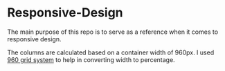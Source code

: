 # Responsive-Design

The main purpose of this repo is to serve as a reference when it comes to responsive design.

The columns are calculated based on a container width of 960px. I used [960 grid system](https://960.gs/demo.html) to help in converting width to percentage.